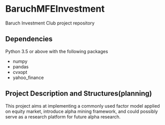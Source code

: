 # BaruchMFEInvestment
Baruch Investment Club project repository

## Dependencies
Python 3.5 or above with the following packages
- numpy
- pandas
- cvxopt
- yahoo_finance

## Project Description and Structures(planning)
This project aims at implementing a commonly used factor model applied on equity market, introduce alpha mining framework, and could possibly serve as a research platform for future alpha research.


